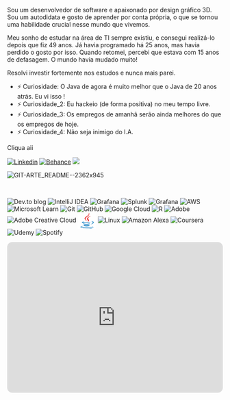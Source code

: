 

Sou um desenvolvedor de software e apaixonado por design gráfico 3D. Sou um autodidata e gosto de aprender por conta própria, o que se tornou uma habilidade crucial nesse mundo que vivemos.

Meu sonho de estudar na área de TI sempre existiu, e consegui realizá-lo depois que fiz 49 anos. Já havia programado há 25 anos, mas havia perdido o gosto por isso. Quando retomei, percebi que estava com 15 anos de defasagem. O mundo havia mudado muito!

Resolvi investir fortemente nos estudos e nunca mais parei.

- ⚡ Curiosidade: O Java de agora é muito melhor que o Java de 20 anos atrás. Eu vi isso ! 
- ⚡ Curiosidade_2: Eu hackeio (de forma positiva) no meu tempo livre.
- ⚡ Curiosidade_3: Os empregos de amanhã serão ainda melhores do que os empregos de hoje.
- ⚡ Curiosidade_4: Não seja inimigo do I.A.









Cliqua aii 

[![Linkedin](https://img.shields.io/badge/LinkedIn-0077B5?style=for-the-badge&logo=linkedin&logoColor=white)](https://www.linkedin.com/in/rogtavares/)
[![Behance](https://img.shields.io/badge/Behance-1769ff?style=for-the-badge&logo=behance&logoColor=white)](https://www.behance.net/getavares) 
<a href="https://instagram.com/rogtavares" target="_blank"><img src="https://img.shields.io/badge/-Instagram-%23E4405F?style=for-the-badge&logo=instagram&logoColor=white" target="_blank"></a>




</div>


![GIT-ARTE_README--2362x945](https://user-images.githubusercontent.com/91990479/229309927-6cc8681d-e593-452e-81f3-4fac91985d9f.jpg)


<div dir="auto"><br>



![Dev.to blog](https://img.shields.io/badge/dev.to-0A0A0A?style=for-the-badge&logo=dev.to&logoColor=white)
![IntelliJ IDEA](https://img.shields.io/badge/IntelliJIDEA-000000.svg?style=for-the-badge&logo=intellij-idea&logoColor=white)
![Grafana](https://img.shields.io/badge/grafana-%23F46800.svg?style=for-the-badge&logo=grafana&logoColor=white)
![Splunk](https://img.shields.io/badge/splunk-%23000000.svg?style=for-the-badge&logo=splunk&logoColor=white)
![Grafana](https://img.shields.io/badge/grafana-%23F46800.svg?style=for-the-badge&logo=grafana&logoColor=white)
![AWS](https://img.shields.io/badge/AWS-%23FF9900.svg?style=for-the-badge&logo=amazon-aws&logoColor=white)
![Microsoft Learn](https://img.shields.io/badge/Microsoft_Learn-258ffa?style=for-the-badge&logo=microsoft&logoColor=white)
![Git](https://img.shields.io/badge/git-%23F05033.svg?style=for-the-badge&logo=git&logoColor=white)
![GitHub](https://img.shields.io/badge/github-%23121011.svg?style=for-the-badge&logo=github&logoColor=white)
![Google Cloud](https://img.shields.io/badge/GoogleCloud-%234285F4.svg?style=for-the-badge&logo=google-cloud&logoColor=white)
![R](https://img.shields.io/badge/r-%23276DC3.svg?style=for-the-badge&logo=r&logoColor=white)
![Adobe](https://img.shields.io/badge/adobe-%23FF0000.svg?style=for-the-badge&logo=adobe&logoColor=white)
![Adobe Creative Cloud](https://img.shields.io/badge/Adobe%20Creative%20Cloud-DA1F26.svg?style=for-the-badge&logo=Adobe%20Creative%20Cloud&logoColor=white)
   <img align="center" alt="RT-Java" height="38" width="43" src="https://raw.githubusercontent.com/devicons/devicon/master/icons/java/java-original.svg">
![Linux](https://img.shields.io/badge/Linux-FCC624?style=for-the-badge&logo=linux&logoColor=black)
![Amazon Alexa](https://img.shields.io/badge/amazon%20alexa-52b5f7?style=for-the-badge&logo=amazon%20alexa&logoColor=white)
![Coursera](https://img.shields.io/badge/Coursera-%230056D2.svg?style=for-the-badge&logo=Coursera&logoColor=white)
![Udemy](https://img.shields.io/badge/Udemy-A435F0?style=for-the-badge&logo=Udemy&logoColor=white)
![Spotify](https://img.shields.io/badge/Spotify-1ED760?style=for-the-badge&logo=spotify&logoColor=white)


<iframe style="border-radius:12px" src="https://open.spotify.com/embed/playlist/0MTmIi3d0BqsWFr97VnEm2?utm_source=generator" width="100%" height="352" frameBorder="0" allowfullscreen="" allow="autoplay; clipboard-write; encrypted-media; fullscreen; picture-in-picture" loading="lazy"></iframe>